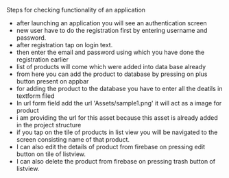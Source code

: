 Steps for checking  functionality of an application
- after launching an application you will see an authentication screen
- new user have to do the registration first by entering username and password.
- after registration tap on login text.
- then enter the email and password using which you have done the registration earlier 
- list of products will come which were added into data base already
- from here you can add the product to database by pressing on plus button present on appbar 
- for adding the product to the database you have to enter all the deatils in textform filed 
- In url form  field add the url 'Assets/sample1.png' it will act as a image for product 
- i am providing the url for this asset because this asset is already added in the project structure
- if you tap on the tile of products in list view you will be navigated to the screen consisting name of that product.
- I can also edit the details of product from firebase on pressing edit button on tile of listview.
- I can also delete the product from firebase on pressing trash button of listview.



